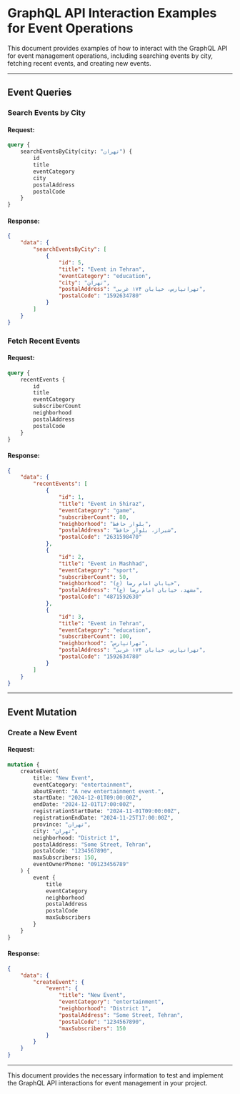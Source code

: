 
# GraphQL API Interaction Examples for Event Operations

This document provides examples of how to interact with the GraphQL API for event management operations, including searching events by city, fetching recent events, and creating new events.

---

## Event Queries

### Search Events by City

#### Request:
```graphql
query {
    searchEventsByCity(city: "تهران") {
        id
        title
        eventCategory
        city
        postalAddress
        postalCode
    }
}
```

#### Response:
```json
{
    "data": {
        "searchEventsByCity": [
            {
                "id": 5,
                "title": "Event in Tehran",
                "eventCategory": "education",
                "city": "تهران",
                "postalAddress": "تهرانپارس، خیابان ۱۷۴ غربی",
                "postalCode": "1592634780"
            }
        ]
    }
}
```

### Fetch Recent Events

#### Request:
```graphql
query {
    recentEvents {
        id
        title
        eventCategory
        subscriberCount
        neighborhood
        postalAddress
        postalCode
    }
}
```

#### Response:
```json
{
    "data": {
        "recentEvents": [
            {
                "id": 1,
                "title": "Event in Shiraz",
                "eventCategory": "game",
                "subscriberCount": 80,
                "neighborhood": "بلوار حافظ",
                "postalAddress": "شیراز، بلوار حافظ",
                "postalCode": "2631598470"
            },
            {
                "id": 2,
                "title": "Event in Mashhad",
                "eventCategory": "sport",
                "subscriberCount": 50,
                "neighborhood": "خیابان امام رضا (ع)",
                "postalAddress": "مشهد، خیابان امام رضا (ع)",
                "postalCode": "4871592630"
            },
            {
                "id": 3,
                "title": "Event in Tehran",
                "eventCategory": "education",
                "subscriberCount": 100,
                "neighborhood": "تهرانپارس",
                "postalAddress": "تهرانپارس، خیابان ۱۷۴ غربی",
                "postalCode": "1592634780"
            }
        ]
    }
}
```

---

## Event Mutation

### Create a New Event

#### Request:
```graphql
mutation {
    createEvent(
        title: "New Event",
        eventCategory: "entertainment",
        aboutEvent: "A new entertainment event.",
        startDate: "2024-12-01T09:00:00Z",
        endDate: "2024-12-01T17:00:00Z",
        registrationStartDate: "2024-11-01T09:00:00Z",
        registrationEndDate: "2024-11-25T17:00:00Z",
        province: "تهران",
        city: "تهران",
        neighborhood: "District 1",
        postalAddress: "Some Street, Tehran",
        postalCode: "1234567890",
        maxSubscribers: 150,
        eventOwnerPhone: "09123456789"
    ) {
        event {
            title
            eventCategory
            neighborhood
            postalAddress
            postalCode
            maxSubscribers
        }
    }
}
```

#### Response:
```json
{
    "data": {
        "createEvent": {
            "event": {
                "title": "New Event",
                "eventCategory": "entertainment",
                "neighborhood": "District 1",
                "postalAddress": "Some Street, Tehran",
                "postalCode": "1234567890",
                "maxSubscribers": 150
            }
        }
    }
}
```

---

This document provides the necessary information to test and implement the GraphQL API interactions for event management in your project.

